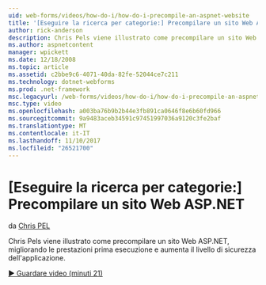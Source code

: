 ```yaml
---
uid: web-forms/videos/how-do-i/how-do-i-precompile-an-aspnet-website
title: '[Eseguire la ricerca per categorie:] Precompilare un sito Web ASP.NET | Documenti Microsoft'
author: rick-anderson
description: Chris Pels viene illustrato come precompilare un sito Web ASP.NET, migliorando le prestazioni prima esecuzione e aumenta il livello di sicurezza dell'applicazione.
ms.author: aspnetcontent
manager: wpickett
ms.date: 12/18/2008
ms.topic: article
ms.assetid: c2bbe9c6-4071-40da-82fe-52044ce7c211
ms.technology: dotnet-webforms
ms.prod: .net-framework
msc.legacyurl: /web-forms/videos/how-do-i/how-do-i-precompile-an-aspnet-website
msc.type: video
ms.openlocfilehash: a003ba76b9b2b44e3fb891ca0646f8e6b60fd966
ms.sourcegitcommit: 9a9483aceb34591c97451997036a9120c3fe2baf
ms.translationtype: MT
ms.contentlocale: it-IT
ms.lasthandoff: 11/10/2017
ms.locfileid: "26521700"
---
```

<a name="how-do-i-precompile-an-aspnet-website"></a>[Eseguire la ricerca per categorie:] Precompilare un sito Web ASP.NET
====================
da [Chris PEL](https://twitter.com/chrispels)

Chris Pels viene illustrato come precompilare un sito Web ASP.NET, migliorando le prestazioni prima esecuzione e aumenta il livello di sicurezza dell'applicazione.

[&#9654; Guardare video (minuti 21)](https://channel9.msdn.com/Blogs/ASP-NET-Site-Videos/how-do-i-precompile-an-aspnet-website)
